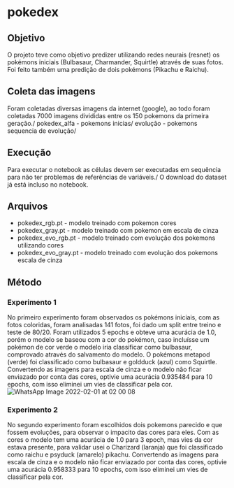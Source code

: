 # pokedex

## Objetivo
O projeto teve como objetivo predizer utilizando redes neurais (resnet) os pokémons iniciais (Bulbasaur, Charmander, Squirtle) através de suas fotos. Foi feito também uma predição de dois pokémons (Pikachu e Raichu).

## Coleta das imagens

Foram coletadas diversas imagens da internet (google), ao todo foram coletadas 7000 imagens divididas entre os 150 pokemons da primeira geração./
pokedex_alfa - pokemons inicias/
evolução - pokemons sequencia de evolução/

## Execução

Para executar o notebook as células devem ser executadas em sequência para não ter problemas de referências de variáveis./
O download do dataset já está incluso no notebook.

## Arquivos

* pokedex_rgb.pt - modelo treinado com pokemon cores
* pokedex_gray.pt - modelo treinado com pokemon em escala de cinza
* pokedex_evo_rgb.pt - modelo treinado com evolução dos pokemons utilizando cores
* pokedex_evo_gray.pt - modelo treinado com evolução dos pokemons escala de cinza


## Método

### Experimento 1
No primeiro experimento foram observados os pokémons iniciais, com as fotos coloridas, foram analisadas 141 fotos, foi dado um split entre treino e teste de 80/20. Foram utilizados 5 epochs e obteve uma acurácia de 1.0, porém o modelo se baseou com a cor do pokémon, caso incluísse um pokémon de cor verde o modelo iria classificar como bulbasaur, comprovado  através do salvamento do modelo. O pokémons metapod (verde) foi classificado como bulbasaur e goldduck (azul) como Squirtle. Convertendo as imagens para escala de cinza e o modelo não ficar enviazado por conta das cores, optivie uma acurácia 0.935484 para 10 epochs, com isso eliminei um vies de classificar pela cor. 
![WhatsApp Image 2022-02-01 at 02 00 08](https://user-images.githubusercontent.com/23370997/152085243-b2654421-3a9a-4667-bf46-eb7504448032.jpeg)

### Experimento 2
No segundo experimento foram escolhidos dois pokemons parecido e que fossem evoluções, para observar o impacito das cores para eles. Com as cores o modelo tem uma acurácia de 1.0 para 3 epoch, mas vies da cor estava presente, para validar usei o Charizard (laranja) que foi classificado como raichu e psyduck (amarelo) pikachu. Convertendo as imagens para escala de cinza e o modelo não ficar enviazado por conta das cores, optivie uma acurácia 0.958333 para 10 epochs, com isso eliminei um vies de classificar pela cor.
